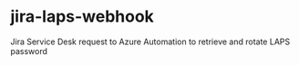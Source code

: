 # jira-laps-webhook
Jira Service Desk request to Azure Automation to retrieve and rotate LAPS password
